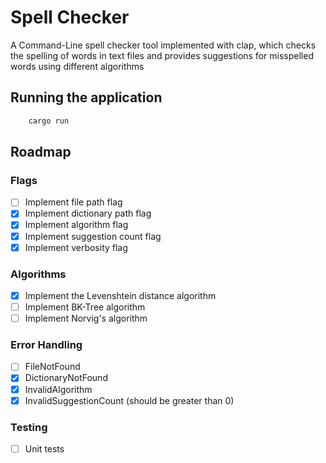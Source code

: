 # Spell Checker

A Command-Line spell checker tool implemented with clap, which checks the spelling of words in text files and provides suggestions for misspelled words using different algorithms

## Running the application

```bash
    cargo run
```

## Roadmap

### Flags
- [ ] Implement file path flag
- [x] Implement dictionary path flag
- [x] Implement algorithm flag
- [x] Implement suggestion count flag
- [x] Implement verbosity flag

### Algorithms
- [x] Implement the Levenshtein distance algorithm
- [ ] Implement BK-Tree algorithm
- [ ] Implement Norvig's algorithm

### Error Handling
- [ ] FileNotFound
- [x] DictionaryNotFound
- [x] InvalidAlgorithm
- [x] InvalidSuggestionCount (should be greater than 0)

### Testing
- [ ] Unit tests
